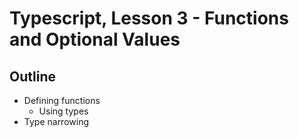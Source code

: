 # Typescript, Lesson 3 - Functions and Optional Values

## Outline
- Defining functions
    - Using types
- Type narrowing